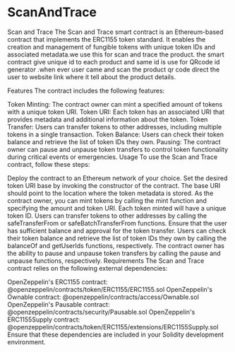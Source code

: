 # ScanAndTrace
Scan and Trace
The Scan and Trace smart contract is an Ethereum-based contract that implements the ERC1155 token standard. It enables the creation and management of fungible tokens with unique token IDs and associated metadata.we use this for scan and trace the product. the smart contract give unique id to each product and same id is use for QRcode id generator .when ever user came and scan the product qr code direct the user to website link where it tell about the product details.


Features
The contract includes the following features:

Token Minting: The contract owner can mint a specified amount of tokens with a unique token URI.
Token URI: Each token has an associated URI that provides metadata and additional information about the token.
Token Transfer: Users can transfer tokens to other addresses, including multiple tokens in a single transaction.
Token Balance: Users can check their token balance and retrieve the list of token IDs they own.
Pausing: The contract owner can pause and unpause token transfers to control token functionality during critical events or emergencies.
Usage
To use the Scan and Trace contract, follow these steps:

Deploy the contract to an Ethereum network of your choice.
Set the desired token URI base by invoking the constructor of the contract. The base URI should point to the location where the token metadata is stored.
As the contract owner, you can mint tokens by calling the mint function and specifying the amount and token URI. Each token minted will have a unique token ID.
Users can transfer tokens to other addresses by calling the safeTransferFrom or safeBatchTransferFrom functions. Ensure that the user has sufficient balance and approval for the token transfer.
Users can check their token balance and retrieve the list of token IDs they own by calling the balanceOf and getUserIds functions, respectively.
The contract owner has the ability to pause and unpause token transfers by calling the pause and unpause functions, respectively.
Requirements
The Scan and Trace contract relies on the following external dependencies:

OpenZeppelin's ERC1155 contract: @openzeppelin/contracts/token/ERC1155/ERC1155.sol
OpenZeppelin's Ownable contract: @openzeppelin/contracts/access/Ownable.sol
OpenZeppelin's Pausable contract: @openzeppelin/contracts/security/Pausable.sol
OpenZeppelin's ERC1155Supply contract: @openzeppelin/contracts/token/ERC1155/extensions/ERC1155Supply.sol
Ensure that these dependencies are included in your Solidity development environment.
